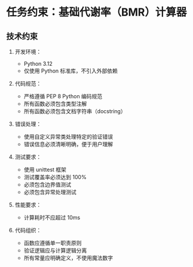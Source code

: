 # 任务约束：基础代谢率（BMR）计算器

## 技术约束
1. 开发环境：
   - Python 3.12
   - 仅使用 Python 标准库，不引入外部依赖

2. 代码规范：
   - 严格遵循 PEP 8 Python 编码规范
   - 所有函数必须包含类型注解
   - 所有函数必须包含文档字符串（docstring）

3. 错误处理：
   - 使用自定义异常类处理特定的验证错误
   - 错误信息必须清晰明确，便于用户理解

4. 测试要求：
   - 使用 unittest 框架
   - 测试覆盖率必须达到 100%
   - 必须包含边界值测试
   - 必须包含异常处理测试

5. 性能要求：
   - 计算耗时不应超过 10ms

6. 代码组织：
   - 函数应遵循单一职责原则
   - 验证逻辑应与计算逻辑分离
   - 所有常量应明确定义，不使用魔法数字 